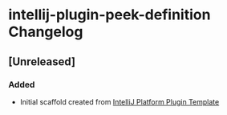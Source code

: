 <!-- Keep a Changelog guide -> https://keepachangelog.com -->

# intellij-plugin-peek-definition Changelog

## [Unreleased]
### Added
- Initial scaffold created from [IntelliJ Platform Plugin Template](https://github.com/JetBrains/intellij-platform-plugin-template)
